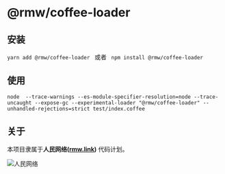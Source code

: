 <!-- 本文件由 ./readme.make.md 自动生成，请不要直接修改此文件 -->

# @rmw/coffee-loader

##  安装

```yarn add @rmw/coffee-loader ``` 或者 ``` npm install @rmw/coffee-loader```

## 使用

```
node  --trace-warnings --es-module-specifier-resolution=node --trace-uncaught --expose-gc --experimental-loader "@rmw/coffee-loader" --unhandled-rejections=strict test/index.coffee
```

## 关于

本项目隶属于**人民网络([rmw.link](//rmw.link))** 代码计划。

![人民网络](https://raw.githubusercontent.com/rmw-link/logo/master/rmw.red.bg.svg)
